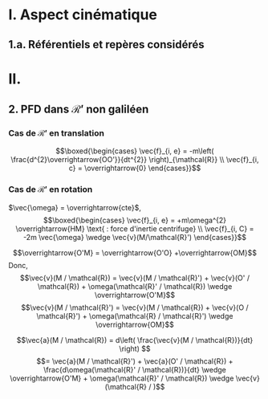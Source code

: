 # I. Aspect cinématique
## 1.a. Référentiels et repères considérés
# II. 
## 2. PFD dans $\mathcal{R}'$ non galiléen
### Cas de $\mathcal{R}'$ en translation
$$\boxed{\begin{cases}
\vec{f}_{i, e} = -m\left( \frac{d^{2}\overrightarrow{OO'}}{dt^{2}} \right)_{\mathcal{R}} \\
\vec{f}_{i, c} = \overrightarrow{0}
\end{cases}}$$
### Cas de $\mathcal{R}'$ en rotation
$\vec{\omega} = \overrightarrow{cte}$, 
$$\boxed{\begin{cases}
\vec{f}_{i, e} = +m\omega^{2} \overrightarrow{HM} \text{ : force d'inertie centrifuge} \\
\vec{f}_{i, C} = -2m \vec{\omega} \wedge \vec{v}(M/\mathcal{R}')
\end{cases}}$$

$$\overrightarrow{O'M} = \overrightarrow{O'O} +\overrightarrow{OM}$$
Donc,  
$$\vec{v}(M / \mathcal{R}) = \vec{v}(M / \mathcal{R}') + \vec{v}(O' / \mathcal{R}) + \omega(\mathcal{R}' / \mathcal{R}) \wedge \overrightarrow{O'M}$$
$$\vec{v}(M / \mathcal{R}') = \vec{v}(M / \mathcal{R}) + \vec{v}(O / \mathcal{R}') + \omega(\mathcal{R} / \mathcal{R}') \wedge \overrightarrow{OM}$$

$$\vec{a}(M / \mathcal{R}) = d\left( \frac{\vec{v}(M / \mathcal{R})}{dt} \right)  $$
$$= \vec{a}(M / \mathcal{R}') + \vec{a}(O' / \mathcal{R}) + \frac{d\omega(\mathcal{R}' / \mathcal{R})}{dt} \wedge \overrightarrow{O'M} + \omega(\mathcal{R}' / \mathcal{R}) \wedge \vec{v}(\mathcal{R} / )$$